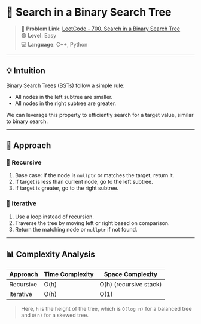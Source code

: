 # 🌳 Search in a Binary Search Tree

> 📎 **Problem Link**: [LeetCode - 700. Search in a Binary Search Tree](https://leetcode.com/problems/search-in-a-binary-search-tree/)  
> 🟢 **Level**: Easy  
> 💻 **Language**: C++, Python

---

## 💡 Intuition

Binary Search Trees (BSTs) follow a simple rule:
- All nodes in the left subtree are smaller.
- All nodes in the right subtree are greater.

We can leverage this property to efficiently search for a target value, similar to binary search.

---

## 🧰 Approach

### 🔹 Recursive
1. Base case: if the node is `nullptr` or matches the target, return it.
2. If target is less than current node, go to the left subtree.
3. If target is greater, go to the right subtree.

### 🔹 Iterative
1. Use a loop instead of recursion.
2. Traverse the tree by moving left or right based on comparison.
3. Return the matching node or `nullptr` if not found.

---

## 📊 Complexity Analysis

| Approach   | Time Complexity | Space Complexity |
|------------|-----------------|------------------|
| Recursive  | O(h)            | O(h) (recursive stack) |
| Iterative  | O(h)            | O(1)             |

> Here, `h` is the height of the tree, which is `O(log n)` for a balanced tree and `O(n)` for a skewed tree.
